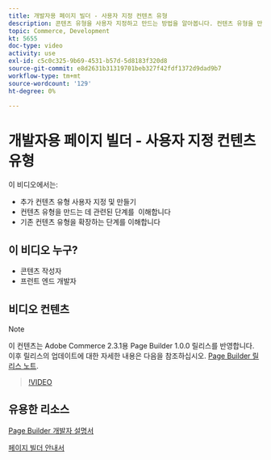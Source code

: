 ```yaml
---
title: 개발자용 페이지 빌더 - 사용자 지정 컨텐츠 유형
description: 콘텐츠 유형을 사용자 지정하고 만드는 방법을 알아봅니다. 컨텐츠 유형을 만드는 데 관련된 단계를 ​ 이해합니다. 기존 컨텐츠 유형을 확장하는 단계를 이해합니다.
topic: Commerce, Development
kt: 5655
doc-type: video
activity: use
exl-id: c5c0c325-9b69-4531-b57d-5d8183f320d8
source-git-commit: e8d2631b31319701beb327f42fdf1372d9dad9b7
workflow-type: tm+mt
source-wordcount: '129'
ht-degree: 0%

---
```


# 개발자용 페이지 빌더 - 사용자 지정 컨텐츠 유형

이 비디오에서는:

- 추가 컨텐츠 유형 사용자 지정 및 만들기
- 컨텐츠 유형을 만드는 데 관련된 단계를 &#x200B; 이해합니다
- 기존 컨텐츠 유형을 확장하는 단계를 이해합니다

## 이 비디오 누구?

- 콘텐츠 작성자
- 프런트 엔드 개발자

## 비디오 컨텐츠

>[!NOTE]
>
>이 컨텐츠는 Adobe Commerce 2.3.1용 Page Builder 1.0.0 릴리스를 반영합니다. 이후 릴리스의 업데이트에 대한 자세한 내용은 다음을 참조하십시오. [Page Builder 릴리스 노트](https://experienceleague.adobe.com/docs/commerce-admin/page-builder/release-notes.html).

>[!VIDEO](https://video.tv.adobe.com/v/35714?quality=12&learn=on)

## 유용한 리소스

[Page Builder 개발자 설명서](https://developer.adobe.com/commerce/frontend-core/page-builder/)

[페이지 빌더 안내서](https://experienceleague.adobe.com/docs/commerce-admin/page-builder/introduction.html)
